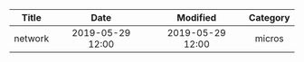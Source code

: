 | Title                | Date             | Modified         | Category          |
|:--------------------:|:----------------:|:----------------:|:-----------------:|
| network              | 2019-05-29 12:00 | 2019-05-29 12:00 | micros            |

